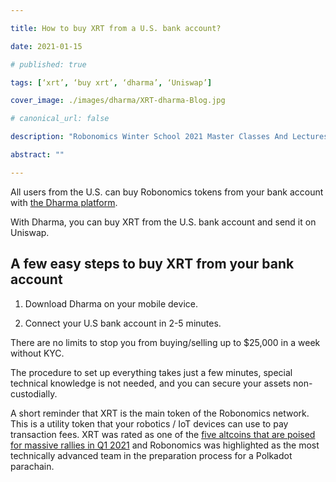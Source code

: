 ```yaml
---

title: How to buy XRT from a U.S. bank account?

date: 2021-01-15

# published: true

tags: [‘xrt’, ‘buy xrt’, ‘dharma’, ‘Uniswap’]

cover_image: ./images/dharma/XRT-dharma-Blog.jpg

# canonical_url: false

description: "Robonomics Winter School 2021 Master Classes And Lectures Open For Attendees"

abstract: ""

---
```

All users from the U.S. can buy Robonomics tokens from your bank account with [the Dharma platform](https://www.dharma.io/). 

With Dharma, you can buy XRT from the U.S. bank account and send it on Uniswap. 

## A few easy steps to buy XRT from your bank account 

1. Download Dharma on your mobile device. 

2. Connect your U.S bank account in 2-5 minutes. 

There are no limits to stop you from buying/selling up to $25,000 in a week without KYC. 

The procedure to set up everything takes just a few minutes, special technical knowledge is not needed, and you can secure your assets non-custodially. 

A short reminder that XRT is the main token of the Robonomics network. This is a utility token that your robotics / IoT devices can use to pay transaction fees. XRT was rated as one of the [five altcoins that are poised for massive rallies in Q1 2021](https://dailyhodl.com/2020/12/13/these-5-altcoins-are-poised-for-massive-rallies-in-q1-2021-says-popular-crypto-trader/) and Robonomics was highlighted as the most technically advanced team in the preparation process for a Polkadot parachain.
